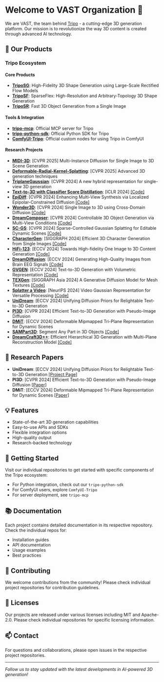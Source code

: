 # Welcome to VAST Organization 👋

We are VAST, the team behind [Tripo](https://www.tripo3d.ai) - a cutting-edge 3D generation platform. Our mission is to revolutionize the way 3D content is created through advanced AI technology.

## 🌟 Our Products

### Tripo Ecosystem

#### Core Products
- **[TripoSG](https://github.com/VAST-AI-Research/TripoSG)**: High-Fidelity 3D Shape Generation using Large-Scale Rectified Flow Models
- **[TripoSF](https://github.com/VAST-AI-Research/TripoSF)**: SparseFlex: High-Resolution and Arbitrary-Topology 3D Shape Generation
- **[TripoSR](https://github.com/VAST-AI-Research/TripoSR)**: Fast 3D Object Generation from a Single Image

#### Tools & Integration
- **[tripo-mcp](https://github.com/VAST-AI-Research/tripo-mcp)**: Official MCP server for Tripo
- **[tripo-python-sdk](https://github.com/VAST-AI-Research/tripo-python-sdk)**: Official Python SDK for Tripo
- **[ComfyUI-Tripo](https://github.com/VAST-AI-Research/ComfyUI-Tripo)**: Official custom nodes for using Tripo in ComfyUI

#### Research Projects
- **[MIDI-3D](https://github.com/VAST-AI-Research/MIDI-3D)**: [CVPR 2025] Multi-Instance Diffusion for Single Image to 3D Scene Generation
- **[Deformable-Radial-Kernel-Splatting](https://github.com/VAST-AI-Research/Deformable-Radial-Kernel-Splatting)**: [CVPR 2025] Advanced 3D generation techniques
- **[TriplaneGaussian](https://github.com/VAST-AI-Research/TriplaneGaussian)**: [CVPR 2024] A new hybrid representation for single-view 3D generation
- **[Text-to-3D with Classifier Score Distillation](https://xinyu-andy.github.io/Classifier-Score-Distillation/)**: [ICLR 2024] [[Code]](https://github.com/CVMI-Lab/Classifier-Score-Distillation)
- **[EpiDiff](https://huanngzh.github.io/EpiDiff/)**: [CVPR 2024] Enhancing Multi-View Synthesis via Localized Epipolar-Constrained Diffusion [[Code]](https://github.com/huanngzh/EpiDiff)
- **[Wonder3D](https://www.xxlong.site/Wonder3D/)**: [CVPR 2024] Single Image to 3D using Cross-Domain Diffusion [[Code]](https://github.com/xxlong0/Wonder3D)
- **[DreamComposer](https://yhyang-myron.github.io/DreamComposer/)**: [CVPR 2024] Controllable 3D Object Generation via Multi-View Conditions [[Code]](https://github.com/yhyang-myron/DreamComposer)
- **[SC-GS](https://yihua7.github.io/SC-GS-web/)**: [CVPR 2024] Sparse-Controlled Gaussian Splatting for Editable Dynamic Scenes [[Code]](https://github.com/yihua7/SC-GS)
- **[CharacterGen](https://charactergen.github.io/)**: [SIGGRAPH 2024] Efficient 3D Character Generation from Single Images [[Code]](https://github.com/zjp-shadow/CharacterGen)
- **[HiFi-123](https://drexubery.github.io/HiFi-123/)**: [ECCV 2024] Towards High-fidelity One Image to 3D Content Generation [[Code]](https://github.com/AILab-CVC/HiFi-123)
- **[DreamDiffusion](https://github.com/bbaaii/DreamDiffusion)**: [ECCV 2024] Generating High-Quality Images from Brain EEG Signals [[Code]](https://github.com/bbaaii/DreamDiffusion)
- **[GVGEN](https://sotamak1r.github.io/gvgen/)**: [ECCV 2024] Text-to-3D Generation with Volumetric Representation [[Code]](https://github.com/SOTAMak1r/GVGEN)
- **[TEXGen](https://cvmi-lab.github.io/TEXGen/)**: [SIGGRAPH Asia 2024] A Generative Diffusion Model for Mesh Textures [[Code]](https://github.com/CVMI-Lab/TEXGen)
- **[Splatter a Video](https://sunyangtian.github.io/spatter_a_video_web/)**: [NeurIPS 2024] Video Gaussian Representation for Versatile Processing [[Code]](https://github.com/SunYangtian/Splatter_A_Video)
- **[UniDream](https://yg256li.github.io/UniDream/)**: [ECCV 2024] Unifying Diffusion Priors for Relightable Text-to-3D Generation
- **[PI3D](https://openaccess.thecvf.com/content/CVPR2024/papers/Liu_PI3D_Efficient_Text-to-3D_Generation_with_Pseudo-Image_Diffusion_CVPR_2024_paper.pdf)**: [CVPR 2024] Efficient Text-to-3D Generation with Pseudo-Image Diffusion
- **[DMiT](https://www.ecva.net/papers/eccv_2024/papers_ECCV/papers/07243.pdf)**: [ECCV 2024] Deformable Mipmapped Tri-Plane Representation for Dynamic Scenes
- **[SAMPart3D](https://yhyang-myron.github.io/SAMPart3D-website/)**: Segment Any Part in 3D Objects [[Code]](https://github.com/Pointcept/SAMPart3D)
- **[DreamCraft3D++](https://dreamcraft3dplus.github.io/)**: Efficient Hierarchical 3D Generation with Multi-Plane Reconstruction Model [[Code]](https://github.com/MrTornado24/DreamCraft3D_Plus)

## 📑 Research Papers

- **UniDream**: [ECCV 2024] Unifying Diffusion Priors for Relightable Text-to-3D Generation [[Project Page]](https://yg256li.github.io/UniDream/)
- **PI3D**: [CVPR 2024] Efficient Text-to-3D Generation with Pseudo-Image Diffusion [[Paper]](https://openaccess.thecvf.com/content/CVPR2024/papers/Liu_PI3D_Efficient_Text-to-3D_Generation_with_Pseudo-Image_Diffusion_CVPR_2024_paper.pdf)
- **DMiT**: [ECCV 2024] Deformable Mipmapped Tri-Plane Representation for Dynamic Scenes [[Paper]](https://www.ecva.net/papers/eccv_2024/papers_ECCV/papers/07243.pdf)

## 💡 Features

- State-of-the-art 3D generation capabilities
- Easy-to-use APIs and SDKs
- Flexible integration options
- High-quality output
- Research-backed technology

## 🚀 Getting Started

Visit our individual repositories to get started with specific components of the Tripo ecosystem:
- For Python integration, check out our `tripo-python-sdk`
- For ComfyUI users, explore `ComfyUI-Tripo`
- For server deployment, see `tripo-mcp`

## 📚 Documentation

Each project contains detailed documentation in its respective repository. Check the individual repos for:
- Installation guides
- API documentation
- Usage examples
- Best practices

## 🤝 Contributing

We welcome contributions from the community! Please check individual project repositories for contribution guidelines.

## 📄 Licenses

Our projects are released under various licenses including MIT and Apache-2.0. Please check individual repositories for specific licensing information.

## 📫 Contact

For questions and collaborations, please open issues in the respective project repositories.

---

*Follow us to stay updated with the latest developments in AI-powered 3D generation!*
